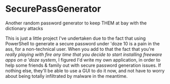 # SecurePassGenerator
Another random password generator to keep THEM at bay with the dictionary attacks

This is just a little project I've undertaken due to the fact that using PowerShell to generate a secure password under 'doze 10 is a pain in the ass, for a non-technical user.  When you add to that the fact that you're _really playing with fire any time that you decide to start installing freeware apps on a 'doze system_, I figured I'd write my own application, in order to help some friends & family out with secure password generation issues.  If nothing else, they'll be able to use a GUI to do it now, and not have to worry about being totally infiltrated by malware in the meantime.

